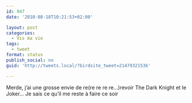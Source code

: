 ```yaml
---
id: 947
date: '2010-08-18T10:21:53+02:00'

layout: post
categories:
  - Vis ma vie
tags:
  - tweet
format: status
publish_social: no
guid: 'http://tweets.local/?birdsite_tweet=21479321536'

---
```


Merde, j’ai une grosse envie de re(re re re re…)revoir The Dark Knight et le Joker… Je sais ce qu’il me reste à faire ce soir